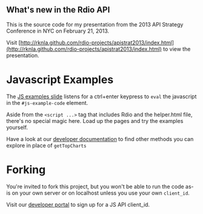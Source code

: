 What's new in the Rdio API
--------------------------

This is the source code for my presentation from the 2013 API Strategy
Conference in NYC on February 21, 2013.

Visit [http://rknla.github.com/rdio-projects/apistrat2013/index.html](http://rknla.github.com/rdio-projects/apistrat2013/index.html) to view the
presentation.

Javascript Examples
===================

The [JS examples slide](http://rknla.github.com/rdio-projects/apistrat2013/index.html#/slide-some-examples)
listens for a ctrl+enter keypress to `eval` the javascript in the
`#js-example-code` element.

Aside from the `<script ...>` tag that includes Rdio and the helper.html file,
there's no special magic here.  Load up the pages and try the examples yourself.

Have a look at our [developer documentation](http://developer.rdio.com) to find
other methods you can explore in place of `getTopCharts`

Forking
=======

You're invited to fork this project, but you won't be able to run the code as-is
on your own server or on localhost unless you use your own `client_id`.

Visit our [developer portal](http://dev-beta.rdio.com) to sign up for a JS API
client_id.
